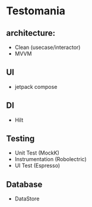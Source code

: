 # Testomania

## architecture:
 - Clean (usecase/interactor)
 - MVVM
 
 ## UI
 - jetpack compose
 
 ## DI
 - Hilt
 
 ## Testing
 - Unit Test (MockK)
 - Instrumentation (Robolectric)
 - UI Test (Espresso)

 ## Database
 - DataStore
